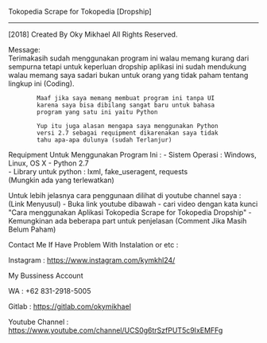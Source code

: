 
Tokopedia Scrape for Tokopedia [Dropship]
__________________

[2018] Created By Oky Mikhael 
All Rights Reserved.

Message:    
            Terimakasih sudah menggunakan program ini
            walau memang kurang dari sempurna tetapi untuk
            keperluan dropship aplikasi ini sudah mendukung
            walau memang saya sadari bukan untuk orang yang 
            tidak paham tentang lingkup ini (Coding).
             
            Maaf jika saya memang membuat program ini tanpa UI
            karena saya bisa dibilang sangat baru untuk bahasa
            program yang satu ini yaitu Python
             
            Yup itu juga alasan mengapa saya menggunakan Python 
            versi 2.7 sebagai requipment dikarenakan saya tidak 
            tahu apa-apa dulunya (sudah Terlanjur)
             
Requipment Untuk Menggunakan Program Ini :
                - Sistem Operasi : Windows, Linux, OS X
                - Python 2.7                     
                - Library untuk python : lxml, fake_useragent, requests                      
                (Mungkin ada yang terlewatkan)

Untuk lebih jelasnya cara penggunaan dilihat di youtube channel saya : (Link Menyusul)
            - Buka link youtube dibawah 
            - cari video dengan kata kunci "Cara menggunakan Aplikasi Tokopedia Scrape for Tokopedia Dropship"
            - Kemungkinan ada beberapa part untuk penjelasan (Comment Jika Masih Belum Paham)

Contact Me If Have Problem With Instalation or etc :

Instagram : https://www.instagram.com/kymkhl24/

My Bussiness Account

WA : +62 831-2918-5005

Gitlab : https://gitlab.com/okymikhael

Youtube Channel : https://www.youtube.com/channel/UCS0g6trSzfPUT5c9IxEMFFg